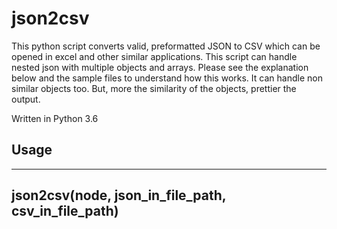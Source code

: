 json2csv
========

<A modified function for converting JSON to CSV>

This python script converts valid, preformatted JSON to CSV which can be opened in excel and other similar applications.
This script can handle nested json with multiple objects and arrays.
Please see the explanation below and the sample files to understand how this works. It can handle non similar objects too. But, more the similarity of the objects, prettier the output.

Written in Python 3.6

Usage
-----

---------------------------------------------------
json2csv(node, json_in_file_path, csv_in_file_path)
---------------------------------------------------